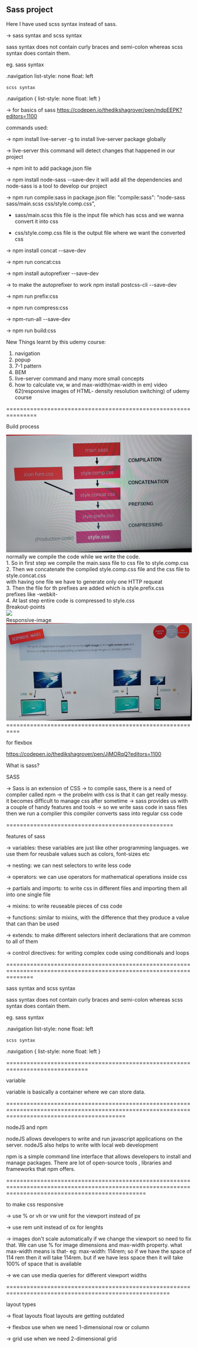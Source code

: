 ## Sass project

Here I have used scss syntax instead of sass.

-> sass syntax and scss syntax

sass syntax does not contain curly braces and semi-colon
whereas scss syntax does contain them.

eg. sass syntax

.navigation
list-style: none
float: left

    scss syntax

.navigation {
list-style: none
float: left
}

-> for basics of sass
https://codepen.io/thedikshagrover/pen/mdpEEPK?editors=1100

commands used:

-> npm install live-server -g
to install live-server package globally

-> live-server
this command will detect changes that happened in our project

-> npm init
to add package.json file

-> npm install node-sass --save-dev
it will add all the dependencies and node-sass is a tool to develop our project

-> npm run compile:sass
in package.json file:
"compile:sass": "node-sass sass/main.scss css/style.comp.css",

- sass/main.scss this file is the input file which has scss and we wanna convert it into css

- css/style.comp.css file is the output file where we want the converted css

-> npm install concat --save-dev

-> npm run concat:css

-> npm install autoprefixer --save-dev

-> to make the autoprefixer to work
npm install postcss-cli --save-dev

-> npm run prefix:css

-> npm run compress:css

-> npm-run-all --save-dev

-> npm run build:css

New Things learnt by this udemy course:

1. navigation
2. popup
3. 7-1 pattern
4. BEM
5. live-server command
   and many more small concepts
6. how to calculate vw, w and max-width(max-width in em)
   video 62(responsive images of HTML- density resolution switching) of udemy course

===============================================================

Build process

<img src="img/build-process.jpg">
<br>
normally we compile the code while we write the code.<br>
1. So in first step we compile the main.sass file to css file to style.comp.css<br>
2. Then we concatenate the compiled style.comp.css file and the css file to style.concat.css<br>
with having one file we have to generate only one HTTP requeat <br>  
3. Then the file for th prefixes are added which is style.prefix.css<br> 
prefixes like -webkit- <br>
4. At last step entire code is compressed to style.css
<br>
Breakout-points
<br>
<img src="img/breakoutpoints.jpg">
<br>
Responsive-image
<br>
<img src="img/responsive-image.jpg">
<br>
==========================================================

for flexbox

https://codepen.io/thedikshagrover/pen/JjMORqQ?editors=1100


What is sass?

SASS

-> Sass is an extension of CSS
-> to compile sass, there is a need of compiler called npm
-> the probelm with css is that it can get really messy.
it becomes difficult to manage css after sometime
-> sass provides us with a couple of handy features and tools
-> so we write sass code in sass files 
then we run a complier 
this compiler converts sass into regular css code

=================================================

features of sass

-> variables: these variables are just like other programming languages.
we use them for reusbale values such as  colors, font-sizes etc

-> nesting: we can nest selectors to write less code
 
-> operators: we can use operators for mathematical operations inside css

-> partials and imports: to write css in different files and importing them all into one single file

-> mixins: to write reuseable pieces of css code

-> functions: similar to mixins, with the  difference that they produce a value that can than be used

-> extends: to make different selectors inherit declarations that are common to all of them

-> control directives: for writing complex code using conditionals and loops 

====================================================================================================================

sass syntax and scss syntax

sass syntax does not contain curly braces and semi-colon
whereas scss syntax does contain them.

eg. sass syntax

.navigation 
   list-style: none
   float: left

	scss syntax
.navigation {
   list-style: none
   float: left
}

==============================================================================

variable

variable is basically a container where we can store data.


===============================================================================================================================================

nodeJS and npm

nodeJS allows developers to write and run javascript applications on the server.
nodeJS also helps to write with local web development

npm is a simple command line interface that allows developers to install and manage packages.
There are lot of open-source tools , libraries and frameworks that npm offers.

=====================================================================================================================================================

to make css responsive

-> use % or vh or vw unit for the viewport instead of px

-> use rem unit instead of ox for lenghts

-> images don't scale automatically if we change the viewport so need to fix that.
We can use % for image dimensions and max-width property.
what max-width means is that- 
eg: max-width: 114rem;
so if we have the space of 114 rem then it will take 114rem.
but if we have less space then it will take 100% of space  that is available

-> we can use media queries for different viewport widths

======================================================================================================

layout types

-> float layouts
float layouts are getting outdated 

-> flexbox
use when we need 1-dimensional row or column 

-> grid
use when we need 2-dimensional grid 







